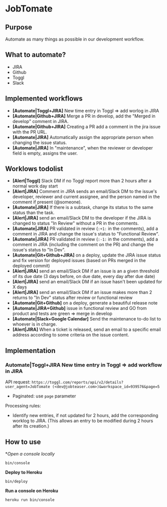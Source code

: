 # JobTomate

## Purpose

Automate as many things as possible in our development workflow.

## What to automate?

- JIRA
- Github
- Toggl
- Slack

## Implemented workflows

- **[Automate|Toggl+JIRA]** New time entry in Toggl => add worlog in JIRA
- **[Automate|Github+JIRA]** Merge a PR in develop, add the "Merged in develop" comment in JIRA.
- **[Automate|Github+JIRA]** Creating a PR add a comment in the jira issue with the PR URL.
- **[Automate|JIRA]** Automatically assign the appropriate person when changing the issue status.
- **[Automate|JIRA]** In "maintenance", when the reviewer or developer field is empty, assigns the user.

## Worklows todolist

- **[Alert|Toggl]** Slack DM if no Toggl report more than 2 hours after a normal work day start
- **[Alert|JIRA]** Comment in JIRA sends an email/Slack DM to the issue's developer, reviewer and current assignee, and the person named in the comment if present (@someone).
- **[Automate|JIRA]** If there is a subtask, change its status to the same status than the task.
- **[Alert|JIRA]** send an email/Slack DM to the developer if the JIRA is changed to status "In Review" without a PR in the comments.
- **[Automate|JIRA]** PR validated in review (`:+1:` in the comments), add a comment in JIRA and change the issue's status to "Functional Review".
- **[Automate|JIRA]** PR validated in review (`:-1:` in the comments), add a comment in JIRA (including the comment on the PR) and change the issue's status to "In Dev".
- **[Automate|Git+Github+JIRA]** on a deploy, update the JIRA issue status and fix version for deployed issues (based on PRs merged in the deployed commit)
- **[Alert|JIRA]** send an email/Slack DM if an issue is an a given threshold of its due date (3 days before, on due date, every day after due date)
- **[Alert|JIRA]** send an email/Slack DM if an issue hasn't been updated for X days
- **[Alert|JIRA]** send an email/Slack DM if an issue makes more than 2 returns to "In Dev" status after review or functional review
- **[Automate|Git+Github]** on a deploy, generate a beautiful release note
- **[Automate|JIRA+Github]** issue in functional review and GO from product and tests are green => merge in develop
- **[Automate|Slack+Google Calendar]** Send the maintenance to-do list to whoever is in charge.
- **[Alert|JIRA]** When a ticket is released, send an email to a specific email address according to some criteria on the issue content.

## Implementation

### Automate|Toggl+JIRA New time entry in Toggl => add workflow in JIRA

API request:
`https://toggl.com/reports/api/v2/details?user_agent=JobTomate (<dev@jobteaser.com>)&workspace_id=939576&page=5`

- Paginated: use `page` parameter

Processing rules:
- Identify new entries, if not updated for 2 hours, add the corresponding worklog to JIRA. (This allows an entry to be modified during 2 hours after its creation.)

## How to use

**Open a console locally*

```
bin/console
```

**Deploy to Heroku**

```
bin/deploy
```

**Run a console on Heroku**

```
heroku run bin/console
```
